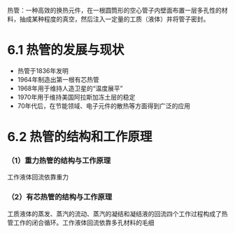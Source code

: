 热管：一种高效的换热元件，在一根圆筒形的空心管子内壁面布置一层多孔性的材料，抽成某种程度的真空，然后注入一定量的工质（液体）并将管子密封。

# 6.1 热管的发展与现状

* 热管于1836年发明
* 1964年制造出第一根有芯热管
* 1968年用于维持人造卫星的“温度展平”
* 1970年用于维持美国阿拉斯加冻土层的稳定
* 70年代后，在节能领域、电子元件的散热等方面得到广泛的应用

# 6.2 热管的结构和工作原理

### （1）重力热管的结构与工作原理

工作液体回流依靠重力

### （2）有芯热管的结构与工作原理

工质液体的蒸发、蒸汽的流动、蒸汽的凝结和凝结液的回流四个工作过程构成了热管工作的闭合循环。工作液体回流依靠多孔材料的毛细